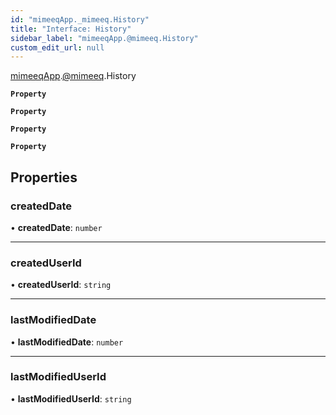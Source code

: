 ```yaml
---
id: "mimeeqApp._mimeeq.History"
title: "Interface: History"
sidebar_label: "mimeeqApp.@mimeeq.History"
custom_edit_url: null
---
```


[mimeeqApp](../modules/mimeeqApp.md).[@mimeeq](../namespaces/mimeeqApp._mimeeq.md).History

**`Property`**

**`Property`**

**`Property`**

**`Property`**

## Properties

### createdDate

• **createdDate**: `number`

___

### createdUserId

• **createdUserId**: `string`

___

### lastModifiedDate

• **lastModifiedDate**: `number`

___

### lastModifiedUserId

• **lastModifiedUserId**: `string`
